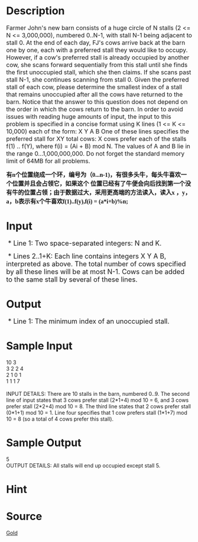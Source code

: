 
# Description

<div class="content"><p><span style="font-size: medium">Farmer John&#39;s new barn consists of a huge circle of N stalls (2 &lt;= N &lt;= 3,000,000), numbered 0..N-1, with stall N-1 being adjacent to stall 0. At the end of each day, FJ&#39;s cows arrive back at the barn one by one, each with a preferred stall they would like to occupy. However, if a cow&#39;s preferred stall is already occupied by another cow, she scans forward sequentially from this stall until she finds the first unoccupied stall, which she then claims. If she scans past stall N-1, she continues scanning from stall 0. Given the preferred stall of each cow, please determine the smallest index of a stall that remains unoccupied after all the cows have returned to the barn. Notice that the answer to this question does not depend on the order in which the cows return to the barn. In order to avoid issues with reading huge amounts of input, the input to this problem is specified in a concise format using K lines (1 &lt;= K &lt;= 10,000) each of the form: X Y A B One of these lines specifies the preferred stall for XY total cows: X cows prefer each of the stalls f(1) .. f(Y), where f(i) = (Ai + B) mod N. The values of A and B lie in the range 0...1,000,000,000. Do not forget the standard memory limit of 64MB for all problems. </span></p>
<p><b><span style="font-size: 12pt; font-family: 宋体; background-position: initial initial; background-repeat: initial initial;">有<span lang="EN-US">n</span>个位置绕成一个环，编号为（<span lang="EN-US">0...n-1)</span>，有很多头牛，每头牛喜欢一个位置并且会占领它，如果这个 位置已经有了牛便会向后找到第一个没有牛的位置占领；由于数据过大，采用更高端的方法读入，读入<span lang="EN-US">x </span>，<span lang="EN-US">y</span>，<span lang="EN-US">a</span>，<span lang="EN-US">b</span>表示有<span lang="EN-US">x</span>个牛喜欢<span lang="EN-US">f(1)..f(y),f(i) = (a*i+b)%n;</span></span></b></p>
<p class="MsoNormal"><span lang="EN-US" style="font-size:12.0pt;font-family:宋体"><o:p></o:p></span></p>
<p></p>
<p></p></div>

# Input

<div class="content"><p><font size="4"> * Line 1: Two space-separated integers: N and K. </font></p>
<p><font size="4"> * Lines 2..1+K: Each line contains integers X Y A B, interpreted as above. The total number of cows specified by all these lines will be at most N-1. Cows can be added to the same stall by several of these lines. </font></p></div>

# Output

<div class="content"><p><font size="4"> * Line 1: The minimum index of an unoccupied stall. <br/>
</font></p></div>

# Sample Input

<div class="content"><span class="sampledata">10 3<br/>
3 2 2 4<br/>
2 1 0 1<br/>
1 1 1 7 <br/>
<br/>
INPUT DETAILS: There are 10 stalls in the barn, numbered 0..9. The second line of input states that 3 cows prefer stall (2*1+4) mod 10 = 6, and 3 cows prefer stall (2*2+4) mod 10 = 8. The third line states that 2 cows prefer stall (0*1+1) mod 10 = 1. Line four specifies that 1 cow prefers stall (1*1+7) mod 10 = 8 (so a total of 4 cows prefer this stall). </span></div>

# Sample Output

<div class="content"><span class="sampledata">5 <br/>
OUTPUT DETAILS: All stalls will end up occupied except stall 5. </span></div>

# Hint

<div class="content"><p></p></div>

# Source

<div class="content"><p><a href="problemset.php?search=Gold">Gold</a></p></div>

